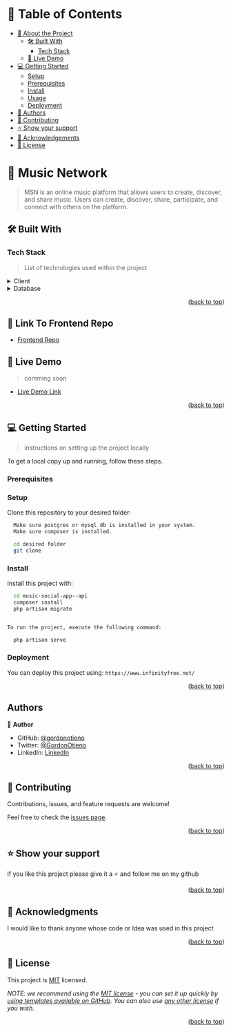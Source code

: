<!-- TABLE OF CONTENTS -->

# 📗 Table of Contents

- [📖 About the Project](#about-project)
  - [🛠 Built With](#built-with)
    - [Tech Stack](#tech-stack)
  - [🚀 Live Demo](#live-demo)
- [💻 Getting Started](#getting-started)
  - [Setup](#setup)
  - [Prerequisites](#prerequisites)
  - [Install](#install)
  - [Usage](#usage)
  - [Deployment](#triangular_flag_on_post-deployment)
- [👥 Authors](#authors)
- [🤝 Contributing](#contributing)
- [⭐️ Show your support](#support)
- [🙏 Acknowledgements](#acknowledgements)
- [📝 License](#license)

<!-- PROJECT DESCRIPTION -->

# 📖 Music Network <a name="about-project"></a>
> MSN is an online music platform that allows users to create, discover, and share music. Users can create, discover, share, participate, and connect with others on the platform.



## 🛠 Built With <a name="built-with"></a>

### Tech Stack <a name="tech-stack"></a>

> List of technologies used within the project

<details>
  <summary>Client</summary>
  <ul>
    <li><a href="https://reactjs.org/">php</a></li>
    <li><a href="https://reactjs.org/">Laravel</a></li>
  </ul>
</details>
<details>
<summary>Database</summary>
  <ul>
    <li><a href="https://www.mysql.com/">Mysql</a></li>
  </ul>
</details>

<!-- Features -->

<p align="right">(<a href="#readme-top">back to top</a>)</p>

## 🚀 Link To Frontend Repo<a name="live-demo"></a>
- [Frontend Repo](https://github.com/GordonOtieno/music-social-app)

<!-- LIVE DEMO -->

## 🚀 Live Demo <a name="live-demo"></a>

> comming soon

- [Live Demo Link](https://yourdeployedapplicationlink.com)

<p align="right">(<a href="#readme-top">back to top</a>)</p>

<!-- GETTING STARTED -->

## 💻 Getting Started <a name="getting-started"></a>

> instructions on setting up the project locally

To get a local copy up and running, follow these steps.

### Prerequisites
   ### Setup

Clone this repository to your desired folder:

```sh
  Make sure postgres or mysql db is installed in your system.
  Make sure composer is installed.

  cd desired folder
  git clone
```

   ### Install

Install this project with:
```sh
  cd music-social-app--api
  composer install
  php artisan migrate


To run the project, execute the following command:

  php artisan serve
```

### Deployment

You can deploy this project using: `https://www.infinityfree.net/`

<!--
Example:

```sh

```
 -->

<p align="right">(<a href="#readme-top">back to top</a>)</p>

<!-- AUTHORS -->

##  Authors <a name="author"></a>

👤 **Author**

- GitHub: [@gordonotieno](https://github.com/GordonOtieno)
- Twitter: [@GordonOtieno](https://twitter.com/GordonO34459259)
- LinkedIn: [LinkedIn](https://linkedin.com/in/gordonotieno)

<p align="right">(<a href="#readme-top">back to top</a>)</p>

<!-- CONTRIBUTING -->

## 🤝 Contributing <a name="contributing"></a>

Contributions, issues, and feature requests are welcome!

Feel free to check the [issues page](../../issues/).

<p align="right">(<a href="#readme-top">back to top</a>)</p>

<!-- SUPPORT -->

## ⭐️ Show your support <a name="support"></a>

If you like this project please give it a ⭐️ and follow me on my github

<p align="right">(<a href="#readme-top">back to top</a>)</p>

<!-- ACKNOWLEDGEMENTS -->

## 🙏 Acknowledgments <a name="acknowledgements"></a>

I would like to thank anyone whose code or Idea was used in this project

<p align="right">(<a href="#readme-top">back to top</a>)</p>


<!-- LICENSE -->

## 📝 License <a name="license"></a>

This project is [MIT](./MIT.md) licensed.

_NOTE: we recommend using the [MIT license](https://choosealicense.com/licenses/mit/) - you can set it up quickly by [using templates available on GitHub](https://docs.github.com/en/communities/setting-up-your-project-for-healthy-contributions/adding-a-license-to-a-repository). You can also use [any other license](https://choosealicense.com/licenses/) if you wish._

<p align="right">(<a href="#readme-top">back to top</a>)</p>
